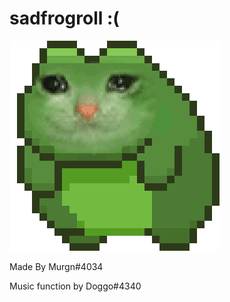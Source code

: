 # sadfrogroll :(
![sadfrogroll](https://github.com/Murgn/sadfrogroll/blob/main/Images/sadfrogroll.gif)

Made By Murgn#4034

Music function by Doggo#4340

